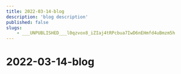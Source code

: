 ```yaml
---
title: 2022-03-14-blog
description: 'blog description'
published: false
slugs:
    - ___UNPUBLISHED___l0qzvox8_iZIaj4tRPcbua7IwD6nEHmfd4uBmzm5h
---
```


# 2022-03-14-blog
